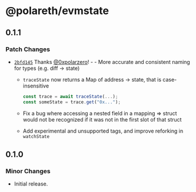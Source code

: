 # @polareth/evmstate

## 0.1.1

### Patch Changes

- [`2bfd145`](https://github.com/polareth/evmstate/commit/2bfd145144a6e84ec4b0402921bbaa3af4072f76) Thanks [@0xpolarzero](https://github.com/0xpolarzero)! - - More accurate and consistent naming for types (e.g. diff -> state)

  - `traceState` now returns a Map of address -> state, that is case-insensitive

    ```ts
    const trace = await traceState(...);
    const someState = trace.get("0x...");
    ```

  - Fix a bug where accessing a nested field in a mapping => struct would not be recognized if it was not in the first slot of that struct
  - Add experimental and unsupported tags, and improve reforking in `watchState`

## 0.1.0

### Minor Changes

- Initial release.
